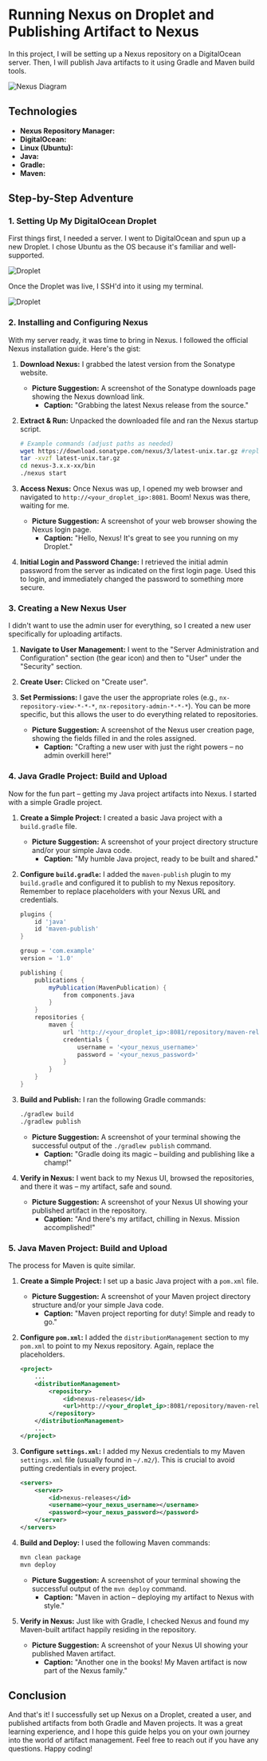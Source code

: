# Running Nexus on Droplet and Publishing Artifact to Nexus

In this project, I will be setting up a Nexus repository on a DigitalOcean server. Then, I will publish Java artifacts to it using Gradle and Maven build tools.

![Nexus Diagram](https://github.com/Princeton45/nexus-droplet-setup/blob/main/images/diagram.png)

## Technologies

*   **Nexus Repository Manager:**
*   **DigitalOcean:** 
*   **Linux (Ubuntu):** 
*   **Java:**
*   **Gradle:** 
*   **Maven:** 

## Step-by-Step Adventure

### 1. Setting Up My DigitalOcean Droplet

First things first, I needed a server. I went to DigitalOcean and spun up a new Droplet. I chose Ubuntu as the OS because it's familiar and well-supported.

![Droplet](https://github.com/Princeton45/nexus-droplet-setup/blob/main/images/droplet.png)

Once the Droplet was live, I SSH'd into it using my terminal.

![Droplet](https://github.com/Princeton45/nexus-droplet-setup/blob/main/images/ssh.png)

### 2. Installing and Configuring Nexus

With my server ready, it was time to bring in Nexus. I followed the official Nexus installation guide. Here's the gist:

1. **Download Nexus:** I grabbed the latest version from the Sonatype website.
    *   **Picture Suggestion:** A screenshot of the Sonatype downloads page showing the Nexus download link.
        *   **Caption:** "Grabbing the latest Nexus release from the source."
2. **Extract & Run:** Unpacked the downloaded file and ran the Nexus startup script.

    ```bash
    # Example commands (adjust paths as needed)
    wget https://download.sonatype.com/nexus/3/latest-unix.tar.gz #replace with actual link
    tar -xvzf latest-unix.tar.gz
    cd nexus-3.x.x-xx/bin
    ./nexus start
    ```

3. **Access Nexus:** Once Nexus was up, I opened my web browser and navigated to `http://<your_droplet_ip>:8081`. Boom! Nexus was there, waiting for me.

    *   **Picture Suggestion:** A screenshot of your web browser showing the Nexus login page.
        *   **Caption:** "Hello, Nexus! It's great to see you running on my Droplet."

4. **Initial Login and Password Change:** I retrieved the initial admin password from the server as indicated on the first login page. Used this to login, and immediately changed the password to something more secure.

### 3. Creating a New Nexus User

I didn't want to use the admin user for everything, so I created a new user specifically for uploading artifacts.

1. **Navigate to User Management:** I went to the "Server Administration and Configuration" section (the gear icon) and then to "User" under the "Security" section.
2. **Create User:** Clicked on "Create user".
3. **Set Permissions:** I gave the user the appropriate roles (e.g., `nx-repository-view-*-*-*`, `nx-repository-admin-*-*-*`). You can be more specific, but this allows the user to do everything related to repositories.

    *   **Picture Suggestion:** A screenshot of the Nexus user creation page, showing the fields filled in and the roles assigned.
        *   **Caption:** "Crafting a new user with just the right powers – no admin overkill here!"

### 4. Java Gradle Project: Build and Upload

Now for the fun part – getting my Java project artifacts into Nexus. I started with a simple Gradle project.

1. **Create a Simple Project:** I created a basic Java project with a `build.gradle` file.

    *   **Picture Suggestion:** A screenshot of your project directory structure and/or your simple Java code.
        *   **Caption:** "My humble Java project, ready to be built and shared."

2. **Configure `build.gradle`:** I added the `maven-publish` plugin to my `build.gradle` and configured it to publish to my Nexus repository. Remember to replace placeholders with your Nexus URL and credentials.

    ```gradle
    plugins {
        id 'java'
        id 'maven-publish'
    }

    group = 'com.example'
    version = '1.0'

    publishing {
        publications {
            myPublication(MavenPublication) {
                from components.java
            }
        }
        repositories {
            maven {
                url 'http://<your_droplet_ip>:8081/repository/maven-releases/' // Your Nexus repo URL
                credentials {
                    username = '<your_nexus_username>'
                    password = '<your_nexus_password>'
                }
            }
        }
    }
    ```

3. **Build and Publish:** I ran the following Gradle commands:

    ```bash
    ./gradlew build
    ./gradlew publish
    ```

    *   **Picture Suggestion:** A screenshot of your terminal showing the successful output of the `./gradlew publish` command.
        *   **Caption:** "Gradle doing its magic – building and publishing like a champ!"

4. **Verify in Nexus:** I went back to my Nexus UI, browsed the repositories, and there it was – my artifact, safe and sound.

    *   **Picture Suggestion:** A screenshot of your Nexus UI showing your published artifact in the repository.
        *   **Caption:** "And there's my artifact, chilling in Nexus. Mission accomplished!"

### 5. Java Maven Project: Build and Upload

The process for Maven is quite similar.

1. **Create a Simple Project:**  I set up a basic Java project with a `pom.xml` file.

    *   **Picture Suggestion:** A screenshot of your Maven project directory structure and/or your simple Java code.
        *   **Caption:** "Maven project reporting for duty! Simple and ready to go."

2. **Configure `pom.xml`:** I added the `distributionManagement` section to my `pom.xml` to point to my Nexus repository. Again, replace the placeholders.

    ```xml
    <project>
        ...
        <distributionManagement>
            <repository>
                <id>nexus-releases</id>
                <url>http://<your_droplet_ip>:8081/repository/maven-releases/</url>
            </repository>
        </distributionManagement>
        ...
    </project>
    ```

3. **Configure `settings.xml`:**  I added my Nexus credentials to my Maven `settings.xml` file (usually found in `~/.m2/`). This is crucial to avoid putting credentials in every project.

    ```xml
    <servers>
        <server>
            <id>nexus-releases</id>
            <username><your_nexus_username></username>
            <password><your_nexus_password></password>
        </server>
    </servers>
    ```

4. **Build and Deploy:** I used the following Maven commands:

    ```bash
    mvn clean package
    mvn deploy
    ```

    *   **Picture Suggestion:** A screenshot of your terminal showing the successful output of the `mvn deploy` command.
        *   **Caption:** "Maven in action – deploying my artifact to Nexus with style."

5. **Verify in Nexus:** Just like with Gradle, I checked Nexus and found my Maven-built artifact happily residing in the repository.

    *   **Picture Suggestion:** A screenshot of your Nexus UI showing your published Maven artifact.
        *   **Caption:** "Another one in the books! My Maven artifact is now part of the Nexus family."

## Conclusion

And that's it! I successfully set up Nexus on a Droplet, created a user, and published artifacts from both Gradle and Maven projects. It was a great learning experience, and I hope this guide helps you on your own journey into the world of artifact management. Feel free to reach out if you have any questions. Happy coding!